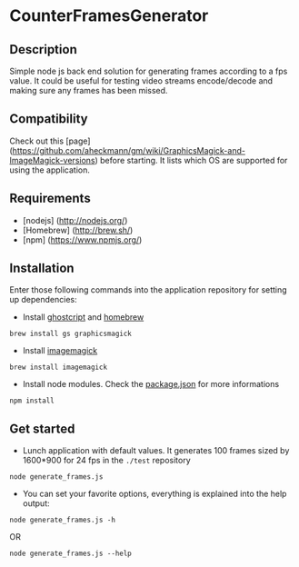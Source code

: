 CounterFramesGenerator
======================

## Description

Simple node js back end solution for generating frames according to a fps value. It could be useful for testing video streams encode/decode and making sure any frames has been missed.  

## Compatibility

Check out this [page] (https://github.com/aheckmann/gm/wiki/GraphicsMagick-and-ImageMagick-versions) before starting. It lists which OS are supported for using the application. 

## Requirements
 
 * [nodejs] (http://nodejs.org/)
 * [Homebrew] (http://brew.sh/)
 * [npm] (https://www.npmjs.org/)

## Installation
Enter those following commands into the application repository for setting up dependencies:
 * Install [ghostcript](http://www.ghostscript.com/) and [homebrew](http://www.graphicsmagick.org/)
``````````````````````````````````````````````````````````````````````````````````````````````````````````````````````````
brew install gs graphicsmagick
``````````````````````````````````````````````````````````````````````````````````````````````````````````````````````````
 * Install [imagemagick](http://www.imagemagick.org/)
``````````````````````````````````````````````````````````````````````````````````````````````````````````````````````````
brew install imagemagick
``````````````````````````````````````````````````````````````````````````````````````````````````````````````````````````
 * Install node modules. Check the [package.json](https://github.com/MaximeHelen/CounterFramesGenerator/blob/master/package.json) for more informations
``````````````````````````````````````````````````````````````````````````````````````````````````````````````````````````
npm install
``````````````````````````````````````````````````````````````````````````````````````````````````````````````````````````

## Get started
 * Lunch application with default values. It generates 100 frames sized by 1600*900 for 24 fps in the `./test` repository 
``````````````````````````````````````````````````````````````````````````````````````````````````````````````````````````
node generate_frames.js
``````````````````````````````````````````````````````````````````````````````````````````````````````````````````````````
 * You can set your favorite options, everything is explained into the help output:
``````````````````````````````````````````````````````````````````````````````````````````````````````````````````````````
node generate_frames.js -h
``````````````````````````````````````````````````````````````````````````````````````````````````````````````````````````
OR
``````````````````````````````````````````````````````````````````````````````````````````````````````````````````````````
node generate_frames.js --help
``````````````````````````````````````````````````````````````````````````````````````````````````````````````````````````
